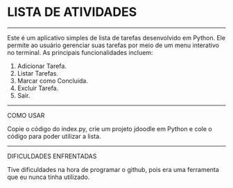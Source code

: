 # LISTA DE ATIVIDADES
--------------------------

Este é um aplicativo simples de lista de tarefas desenvolvido em Python. Ele permite ao usuário gerenciar suas tarefas por meio de um menu interativo no terminal. As principais funcionalidades incluem:

1. Adicionar Tarefa.
2. Listar Tarefas.
3. Marcar como Concluída.
4. Excluir Tarefa.
5. Sair.
---------------------------

COMO USAR

Copie o código do index.py, crie um projeto jdoodle em Python e cole o código para poder utilizar a lista.

----------------------------

DIFICULDADES ENFRENTADAS

Tive dificuldades na hora de programar o github, pois era uma ferramenta que eu nunca tinha utilizado.
